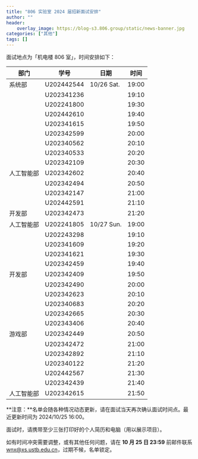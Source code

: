 ```yaml
---
title: "806 实验室 2024 届招新面试安排"
author: ""
header:
    overlay_image: https://blog-s3.806.group/static/news-banner.jpg
categories: ["其他"]
tags: []
---
```


面试地点为「机电楼 806 室」，时间安排如下：

| 部门       | 学号       | 日期       | 时间  |
| ---------- | ---------- | ---------- | ----- |
| 系统部     | U202442544 | 10/26 Sat. | 19:00 |
|            | U202341236 |            | 19:10 |
|            | U202241800 |            | 19:30 |
|            | U202442610 |            | 19:40 |
|            | U202341615 |            | 19:50 |
|            | U202342599 |            | 20:00 |
|            | U202340562 |            | 20:10 |
|            | U202340533 |            | 20:20 |
|            | U202342109 |            | 20:30 |
| 人工智能部 | U202342602 |            | 20:40 |
|            | U202342494 |            | 20:50 |
|            | U202342147 |            | 21:00 |
|            | U202442591 |            | 21:10 |
| 开发部     | U202342473 |            | 21:20 |
| 人工智能部 | U202241805 | 10/27 Sun. | 19:00 |
|            | U202243298 |            | 19:10 |
|            | U202341609 |            | 19:20 |
|            | U202341621 |            | 19:30 |
|            | U202342459 |            | 19:40 |
| 开发部     | U202342409 |            | 19:50 |
|            | U202342490 |            | 20:00 |
|            | U202342623 |            | 20:10 |
|            | U202340683 |            | 20:20 |
|            | U202342665 |            | 20:30 |
|            | U202343406 |            | 20:40 |
| 游戏部     | U202342449 |            | 20:50 |
|            | U202342472 |            | 21:00 |
|            | U202342892 |            | 21:10 |
|            | U202340122 |            | 21:20 |
|            | U202442567 |            | 21:30 |
|            | U202342439 |            | 21:40 |
| 人工智能部 | U202342615 |            | 21:50 |

**注意：**名单会随各种情况动态更新，请在面试当天再次确认面试时间点。最近更新时间为 2024/10/25 16:00。

面试时，请携带至少三张打印好的个人简历和电脑（用以展示项目）。

如有时间冲突需要调整，或有其他任何问题，请在 **10 月 25 日 23:59** 前邮件联系 [wnx@xs.ustb.edu.cn](mailto:wnx@xs.ustb.edu.cn)，过期不候，名单锁定。
